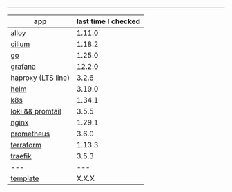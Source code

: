 ---

|app|last time I checked|
|---|-------------------|
|[alloy](https://github.com/grafana/alloy/releases)| 1.11.0 |
|[cilium](https://github.com/cilium/cilium?tab=readme-ov-file#stable-releases)| 1.18.2 |
|[go](https://go.dev/doc/devel/release)| 1.25.0 |
|[grafana](https://github.com/grafana/grafana/releases)| 12.2.0 |
|[haproxy](https://www.haproxy.org/) (LTS line)| 3.2.6 |
|[helm](https://github.com/helm/helm/releases)| 3.19.0 |
|[k8s](https://kubernetes.io/releases/)| 1.34.1 |
|[loki && promtail](https://github.com/grafana/loki/releases)| 3.5.5 |
|[nginx](https://github.com/nginx/nginx/releases) | 1.29.1 |
|[prometheus](https://github.com/prometheus/prometheus/releases)| 3.6.0 |
|[terraform](https://developer.hashicorp.com/terraform/install?product_intent=terraform)| 1.13.3 |
|[traefik](https://github.com/traefik/traefik/releases)| 3.5.3 |
|---|---|
|[template]()| X.X.X |

